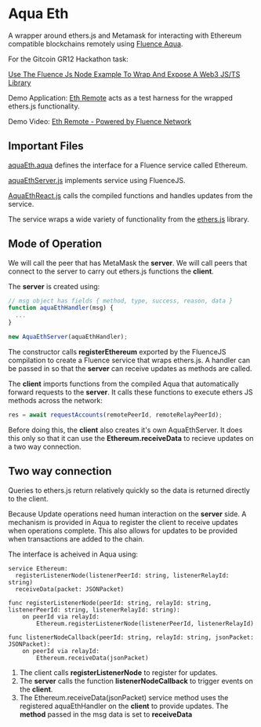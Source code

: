 # Aqua Eth

A wrapper around ethers.js and Metamask for interacting with Ethereum compatible blockchains remotely using [Fluence Aqua](https://fluence.network/).

For the Gitcoin GR12 Hackathon task:

[Use The Fluence Js Node Example To Wrap And Expose A Web3 JS/TS Library](https://gitcoin.co/issue/fluencelabs/gitcoin-gr12-hackathon/1/100027204)

Demo Application: [Eth Remote](https://eth-remote.web.app/) acts as a test harness for the wrapped ethers.js functionality.

Demo Video: [Eth Remote - Powered by Fluence Network](https://youtu.be/PjqgG5DueWY)

## Important Files

[aquaEth.aqua](https://github.com/ben-razor/aqua-eth/blob/main/web/src/aqua/aquaEth.aqua) defines the interface for a Fluence service called Ethereum.

[aquaEthServer.js](https://github.com/ben-razor/aqua-eth/blob/main/web/src/js/aquaEthServer.js) implements service using FluenceJS.

[AquaEthReact.js](https://github.com/ben-razor/aqua-eth/blob/main/web/src/js/components/AquaEthReact.js) calls the compiled functions and handles updates from the service.

The service wraps a wide variety of functionality from the [ethers.js](https://docs.ethers.io/v5/api/) library.

## Mode of Operation

We will call the peer that has MetaMask the **server**.
We will call peers that connect to the server to carry out ethers.js functions the **client**.

The **server** is created using:

```js
// msg object has fields { method, type, success, reason, data }
function aquaEthHandler(msg) {
  ...
}

new AquaEthServer(aquaEthHandler);
```

The constructor calls **registerEthereum** exported by the FluenceJS compilation to create a Fluence service that wraps ethers.js. A handler can be passed in so that the **server** can receive updates as methods are called.

The **client** imports functions from the compiled Aqua that automatically forward requests to the **server**. It calls these functions to execute ethers JS methods across the network:

```js
res = await requestAccounts(remotePeerId, remoteRelayPeerId);
```

Before doing this, the **client** also creates it's own AquaEthServer. It does this only so that it can use the **Ethereum.receiveData** to recieve updates on a two way connection. 

## Two way connection

Queries to ethers.js return relatively quickly so the data is returned directly to the client.

Because Update operations need human interaction on the **server** side. A mechanism is provided in Aqua to register the client to receive updates when operations complete. This also allows for updates to be provided when transactions are added to the chain.

The interface is acheived in Aqua using:

```aqua
service Ethereum:
  registerListenerNode(listenerPeerId: string, listenerRelayId: string)
  receiveData(packet: JSONPacket)

func registerListenerNode(peerId: string, relayId: string, listenerPeerId: string, listenerRelayId: string):
    on peerId via relayId:
        Ethereum.registerListenerNode(listenerPeerId, listenerRelayId)

func listenerNodeCallback(peerId: string, relayId: string, jsonPacket: JSONPacket):
    on peerId via relayId:
        Ethereum.receiveData(jsonPacket)
```

1. The client calls **registerListenerNode** to register for updates.
2. The **server** calls the function **listenerNodeCallback** to trigger events on the **client**.
3. The Ethereum.receiveData(jsonPacket) service method uses the registered aquaEthHandler on the **client** to provide updates. The **method** passed in the msg data is set to **receiveData**
